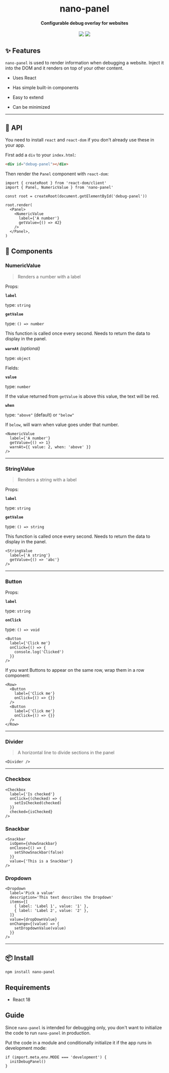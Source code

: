 <h1 align="center">
  nano-panel
</h1>
<h4 align="center">
  Configurable debug overlay for websites
</h4>

<div align="center">
  <img src="https://badgen.net/npm/v/nano-panel?icon=npm" />
  <img src="https://badgen.net/bundlephobia/minzip/nano-panel" />
</div>

## :sparkles: Features

`nano-panel` is used to render information when debugging a website. Inject it into the DOM and it renders on top of your other content.

- Uses React

- Has simple built-in components

- Easy to extend

- Can be minimized

---

## :newspaper: API

You need to install `react` and `react-dom` if you don't already use these in your app.

First add a `div` to your `index.html`:

```html
<div id="debug-panel"></div>
```

Then render the `Panel` component with `react-dom`:

```tsx
import { createRoot } from 'react-dom/client'
import { Panel, NumericValue } from 'nano-panel'

const root = createRoot(document.getElementById('debug-panel'))

root.render(
  <Panel>
    <NumericValue
      label={'A number'}
      getValue={() => 42}
    />
  </Panel>,
)
```

## :jigsaw: Components

### NumericValue

> Renders a number with a label

<!-- TODO: Show gif -->

Props:

**`label`**

type: `string`

**`getValue`**

type: `() => number`

This function is called once every second. Needs to return the data to display in the panel.

**`warnAt`** _(optional)_

type: `object`

Fields:

**`value`**

type: `number`

If the value returned from `getValue` is above this value, the text will be red.

**`when`**

type: `"above"` (default) or `"below"`

If `below`, will warn when value goes under that number.

```tsx
<NumericValue
  label={'A number'}
  getValue={() => 1}
  warnAt={{ value: 2, when: 'above' }}
/>
```

---

### StringValue

> Renders a string with a label

<!-- TODO: Show gif -->

Props:

**`label`**

type: `string`

**`getValue`**

type: `() => string`

This function is called once every second. Needs to return the data to display in the panel.

```tsx
<StringValue
  label={'A string'}
  getValue={() => 'abc'}
/>
```

---

### Button

Props:

**`label`**

type: `string`

**`onClick`**

type: `() => void`

```tsx
<Button
  label={'Click me'}
  onClick={() => {
    console.log('Clicked')
  }}
/>
```

If you want Buttons to appear on the same row, wrap them in a row component:

```tsx
<Row>
  <Button
    label={'Click me'}
    onClick={() => {}}
  />
  <Button
    label={'Click me'}
    onClick={() => {}}
  />
</Row>
```

---

### Divider

> A horizontal line to divide sections in the panel

```tsx
<Divider />
```

---

### Checkbox

```tsx
<Checkbox
  label={'Is checked'}
  onClick={(checked) => {
    setIsChecked(checked)
  }}
  checked={isChecked}
/>
```

### Snackbar

```tsx
<Snackbar
  isOpen={showSnackbar}
  onClose={() => {
    setShowSnackbar(false)
  }}
  value={'This is a Snackbar'}
/>
```

### Dropdown

```tsx
<Dropdown
  label='Pick a value'
  description='This text describes the Dropdown'
  items={[
    { label: 'Label 1', value: '1' },
    { label: 'Label 2', value: '2' },
  ]}
  value={dropDownValue}
  onChange={(value) => {
    setDropdownValue(value)
  }}
/>
```

---

## :package: Install

```console
npm install nano-panel
```

## Requirements

- React 18

## Guide

Since `nano-panel` is intended for debugging only, you don't want to initialize the code to run `nano-panel` in production.

Put the code in a module and conditionally initialize it if the app runs in development mode:

```tsx
if (import.meta.env.MODE === 'development') {
  initDebugPanel()
}
```
